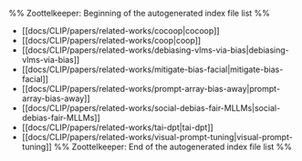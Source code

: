 %% Zoottelkeeper: Beginning of the autogenerated index file list  %%
-  [[docs/CLIP/papers/related-works/cocoop|cocoop]]
-  [[docs/CLIP/papers/related-works/coop|coop]]
-  [[docs/CLIP/papers/related-works/debiasing-vlms-via-bias|debiasing-vlms-via-bias]]
-  [[docs/CLIP/papers/related-works/mitigate-bias-facial|mitigate-bias-facial]]
-  [[docs/CLIP/papers/related-works/prompt-array-bias-away|prompt-array-bias-away]]
-  [[docs/CLIP/papers/related-works/social-debias-fair-MLLMs|social-debias-fair-MLLMs]]
-  [[docs/CLIP/papers/related-works/tai-dpt|tai-dpt]]
-  [[docs/CLIP/papers/related-works/visual-prompt-tuning|visual-prompt-tuning]]
%% Zoottelkeeper: End of the autogenerated index file list  %%

